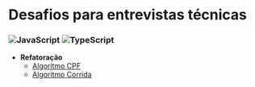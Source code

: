 # Desafios para entrevistas técnicas

### ![JavaScript](https://img.shields.io/badge/JavaScript-F7DF1E?style=for-the-badge&logo=javascript&logoColor=black) ![TypeScript](https://img.shields.io/badge/TypeScript-007ACC?style=for-the-badge&logo=typescript&logoColor=white)
* **Refatoração**
    * [Algoritmo CPF](./js-ts/refactoring/cpf/README.md)
    * [Algoritmo Corrida](./js-ts/refactoring/ride/README.md)
